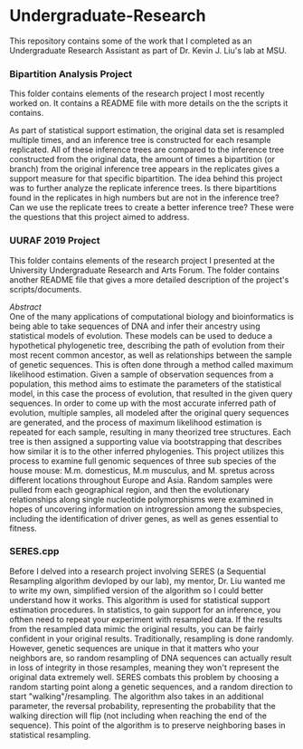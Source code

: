 # Undergraduate-Research
This repository contains some of the work that I completed as an Undergraduate Research Assistant as part of Dr. Kevin J. Liu's lab at MSU.

### Bipartition Analysis Project
This folder contains elements of the research project I most recently worked on. It contains a README file with more details on the the scripts it contains.

As part of statistical support estimation, the original data set is resampled multiple times, and an inference tree is constructed for each resample replicated. All of these inference trees are compared to the inference tree constructed from the original data, the amount of times a bipartition (or branch) from the original inference tree appears in the replicates gives a support measure for that specific bipartition. The idea behind this project was to further analyze the replicate inference trees. Is there bipartitions found in the replicates in high numbers but are not in the inference tree? Can we use the replicate trees to create a better inference tree? These were the questions that this project aimed to address.

### UURAF 2019 Project
This folder contains elements of the research project I presented at the University Undergraduate Research and Arts Forum. The folder contains another README file that gives a more detailed description of the project's scripts/documents.

*Abstract*  
One of the many applications of computational biology and bioinformatics is being able to take sequences of DNA and infer their ancestry using statistical models of evolution. These models can be used to deduce a hypothetical phylogenetic tree, describing the path of evolution from their most recent common ancestor, as well as relationships between the sample of genetic sequences. This is often done through a method called maximum likelihood estimation. Given a sample of observation sequences from a population, this method aims to estimate the parameters of the statistical model, in this case the process of evolution, that resulted in the given query sequences. In order to come up with the most accurate inferred path of evolution, multiple samples, all modeled after the original query sequences are generated, and the process of maximum likelihood estimation is repeated for each sample, resulting in many theorized tree structures. Each tree is then assigned a supporting value via bootstrapping that describes how similar it is to the other inferred phylogenies. This project utilizes this process to examine full genomic sequences of three sub species of the house mouse: M.m. domesticus, M.m musculus, and M. spretus across different locations throughout Europe and Asia. Random samples were pulled from each geographical region, and then the evolutionary relationships along single nucleotide polymorphisms were examined in hopes of uncovering information on introgression among the subspecies, including the identification of driver genes, as well as genes essential to fitness. 


### SERES.cpp
Before I delved into a research project involving SERES (a Sequential Resampling algorithm devloped by our lab), my mentor, Dr. Liu wanted me to write my own, simplified version of the algorithm so I could better understand how it works. This algorithm is used for statistical support estimation procedures. In statistics, to gain support for an inference, you ofthen need to repeat your experiment with resampled data. If the results from the resampled data mimic the original results, you can be fairly confident in your original results. Traditionally, resampling is done randomly. However, genetic sequences are unique in that it matters who your neighbors are, so random resampling of DNA sequences can actually result in loss of integrity in those resamples, meaning they won't represent the original data extremely well. SERES combats this problem by choosing a random starting point along a genetic sequences, and a random direction to start "walking"/resampling. The algorithm also takes in an additional parameter, the reversal probability, representing the probability that the walking direction will flip (not including when reaching the end of the sequence). This point of the algorithm is to preserve neighboring bases in statistical resampling.
